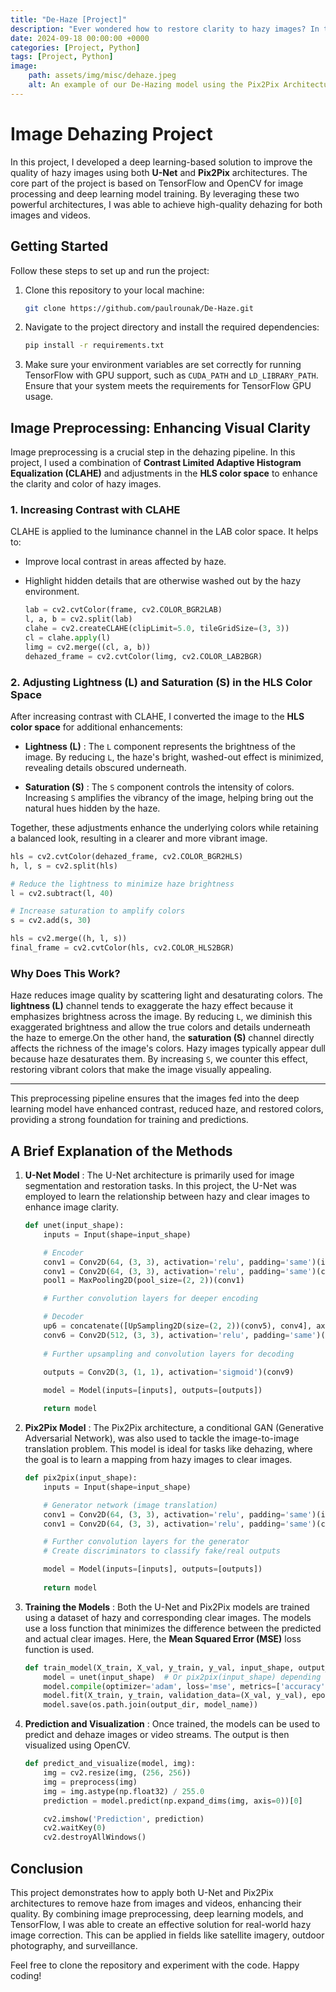 ```yaml
---
title: "De-Haze [Project]"
description: "Ever wondered how to restore clarity to hazy images? In this blog, we'll explore a Python implementation of a dehazing algorithm using Pix2Pix, with the code available on GitHub."
date: 2024-09-18 00:00:00 +0000
categories: [Project, Python]
tags: [Project, Python]
image: 
    path: assets/img/misc/dehaze.jpeg
    alt: An example of our De-Hazing model using the Pix2Pix Architecture
---
```


# Image Dehazing Project

In this project, I developed a deep learning-based solution to improve the quality of hazy images using both **U-Net** and **Pix2Pix** architectures. The core part of the project is based on TensorFlow and OpenCV for image processing and deep learning model training. By leveraging these two powerful architectures, I was able to achieve high-quality dehazing for both images and videos.

## Getting Started

Follow these steps to set up and run the project:

1. Clone this repository to your local machine:

    ```bash
    git clone https://github.com/paulrounak/De-Haze.git
    ```

2. Navigate to the project directory and install the required dependencies:


    ```bash
    pip install -r requirements.txt
    ```

3. Make sure your environment variables are set correctly for running TensorFlow with GPU support, such as `CUDA_PATH` and `LD_LIBRARY_PATH`. Ensure that your system meets the requirements for TensorFlow GPU usage.
 
## Image Preprocessing: Enhancing Visual Clarity

Image preprocessing is a crucial step in the dehazing pipeline. In this project, I used a combination of **Contrast Limited Adaptive Histogram Equalization (CLAHE)** and adjustments in the **HLS color space** to enhance the clarity and color of hazy images.

### 1. Increasing Contrast with CLAHE
CLAHE is applied to the luminance channel in the LAB color space. It helps to:
- Improve local contrast in areas affected by haze.
- Highlight hidden details that are otherwise washed out by the hazy environment.

    ```python
    lab = cv2.cvtColor(frame, cv2.COLOR_BGR2LAB)
    l, a, b = cv2.split(lab)
    clahe = cv2.createCLAHE(clipLimit=5.0, tileGridSize=(3, 3))
    cl = clahe.apply(l)
    limg = cv2.merge((cl, a, b))
    dehazed_frame = cv2.cvtColor(limg, cv2.COLOR_LAB2BGR)
    ```

### 2. Adjusting Lightness (L) and Saturation (S) in the HLS Color Space 
After increasing contrast with CLAHE, I converted the image to the **HLS color space**  for additional enhancements: 
- **Lightness (L)** : The `L` component represents the brightness of the image. By reducing `L`, the haze's bright, washed-out effect is minimized, revealing details obscured underneath.
 
- **Saturation (S)** : The `S` component controls the intensity of colors. Increasing `S` amplifies the vibrancy of the image, helping bring out the natural hues hidden by the haze.

Together, these adjustments enhance the underlying colors while retaining a balanced look, resulting in a clearer and more vibrant image.

```python
hls = cv2.cvtColor(dehazed_frame, cv2.COLOR_BGR2HLS)
h, l, s = cv2.split(hls)

# Reduce the lightness to minimize haze brightness
l = cv2.subtract(l, 40)

# Increase saturation to amplify colors
s = cv2.add(s, 30)

hls = cv2.merge((h, l, s))
final_frame = cv2.cvtColor(hls, cv2.COLOR_HLS2BGR)
```

### Why Does This Work? 
Haze reduces image quality by scattering light and desaturating colors. The **lightness (L)**  channel tends to exaggerate the hazy effect because it emphasizes brightness across the image. By reducing `L`, we diminish this exaggerated brightness and allow the true colors and details underneath the haze to emerge.On the other hand, the **saturation (S)**  channel directly affects the richness of the image's colors. Hazy images typically appear dull because haze desaturates them. By increasing `S`, we counter this effect, restoring vibrant colors that make the image visually appealing.

---


This preprocessing pipeline ensures that the images fed into the deep learning model have enhanced contrast, reduced haze, and restored colors, providing a strong foundation for training and predictions.
 
## A Brief Explanation of the Methods
1. **U-Net Model** :
The U-Net architecture is primarily used for image segmentation and restoration tasks. In this project, the U-Net was employed to learn the relationship between hazy and clear images to enhance image clarity.

    ```python
    def unet(input_shape):
        inputs = Input(shape=input_shape)

        # Encoder
        conv1 = Conv2D(64, (3, 3), activation='relu', padding='same')(inputs)
        conv1 = Conv2D(64, (3, 3), activation='relu', padding='same')(conv1)
        pool1 = MaxPooling2D(pool_size=(2, 2))(conv1)

        # Further convolution layers for deeper encoding

        # Decoder
        up6 = concatenate([UpSampling2D(size=(2, 2))(conv5), conv4], axis=-1)
        conv6 = Conv2D(512, (3, 3), activation='relu', padding='same')(up6)
        
        # Further upsampling and convolution layers for decoding
        
        outputs = Conv2D(3, (1, 1), activation='sigmoid')(conv9)

        model = Model(inputs=[inputs], outputs=[outputs])

        return model
    ```
 
2. **Pix2Pix Model** :
The Pix2Pix architecture, a conditional GAN (Generative Adversarial Network), was also used to tackle the image-to-image translation problem. This model is ideal for tasks like dehazing, where the goal is to learn a mapping from hazy images to clear images.

    ```python
    def pix2pix(input_shape):
        inputs = Input(shape=input_shape)

        # Generator network (image translation)
        conv1 = Conv2D(64, (3, 3), activation='relu', padding='same')(inputs)
        conv1 = Conv2D(64, (3, 3), activation='relu', padding='same')(conv1)

        # Further convolution layers for the generator
        # Create discriminators to classify fake/real outputs

        model = Model(inputs=[inputs], outputs=[outputs])
        
        return model
    ```
 
3. **Training the Models** :
Both the U-Net and Pix2Pix models are trained using a dataset of hazy and corresponding clear images. The models use a loss function that minimizes the difference between the predicted and actual clear images. Here, the **Mean Squared Error (MSE)**  loss function is used.

    ```python
    def train_model(X_train, X_val, y_train, y_val, input_shape, output_dir, num_epochs=60, batch_size=3, model_name='my_Model.h5'):
        model = unet(input_shape)  # Or pix2pix(input_shape) depending on the model
        model.compile(optimizer='adam', loss='mse', metrics=['accuracy'])
        model.fit(X_train, y_train, validation_data=(X_val, y_val), epochs=num_epochs, batch_size=batch_size)
        model.save(os.path.join(output_dir, model_name))
    ```
 
4. **Prediction and Visualization** :
Once trained, the models can be used to predict and dehaze images or video streams. The output is then visualized using OpenCV.

    ```python
    def predict_and_visualize(model, img):
        img = cv2.resize(img, (256, 256))
        img = preprocess(img)
        img = img.astype(np.float32) / 255.0
        prediction = model.predict(np.expand_dims(img, axis=0))[0]

        cv2.imshow('Prediction', prediction)
        cv2.waitKey(0)
        cv2.destroyAllWindows()
    ```

## Conclusion 

This project demonstrates how to apply both U-Net and Pix2Pix architectures to remove haze from images and videos, enhancing their quality. By combining image preprocessing, deep learning models, and TensorFlow, I was able to create an effective solution for real-world hazy image correction. This can be applied in fields like satellite imagery, outdoor photography, and surveillance.

Feel free to clone the repository and experiment with the code. Happy coding!
